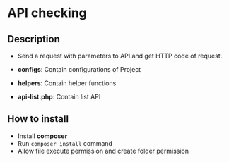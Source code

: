 # API checking
## Description
- Send a request with parameters to API and get HTTP code of request.

- **configs**: Contain configurations of Project
- **helpers**: Contain helper functions
- **api-list.php**: Contain list API

## How to install
- Install **composer**
- Run `composer install` command
- Allow file execute permission and create folder permission
